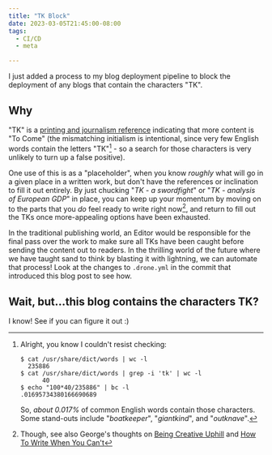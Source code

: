 ```yaml
---
title: "T​K Block"
date: 2023-03-05T21:45:00-08:00
tags:
  - CI/CD
  - meta

---
```

I just added a process to my blog deployment pipeline to block the deployment of any blogs that contain the characters "T​K".
<!--more-->
## Why

"T​K" is a [printing and journalism reference](https://en.wikipedia.org/wiki/To_come_(publishing)) indicating that more content is "To Come" (the mismatching initialism is intentional, since very few English words contain the letters "T​K"[^1] - so a search for those characters is very unlikely to turn up a false positive).

One use of this is as a "placeholder", when you know _roughly_ what will go in a given place in a written work, but don't have the references or inclination to fill it out entirely. By just chucking "_T​K - a swordfight_" or "_T​K - analysis of European GDP_" in place, you can keep up your momentum by moving on to the parts that you _do_ feel ready to write right now[^2], and return to fill out the T​Ks once more-appealing options have been exhausted.

In the traditional publishing world, an Editor would be responsible for the final pass over the work to make sure all T​Ks have been caught before sending the content out to readers. In the thrilling world of the future where we have taught sand to think by blasting it with lightning, we can automate that process! Look at the changes to `.drone.yml` in the commit that introduced this blog post to see how.

## Wait, but...this blog contains the characters T​K?

I know! See if you can figure it out :)

[^1]: Alright, you know I couldn't resist checking:

    ```
    $ cat /usr/share/dict/words | wc -l
      235886
    $ cat /usr/share/dict/words | grep -i 't​k' | wc -l
          40
    $ echo "100*40/235886" | bc -l
    .01695734380166690689
    ```

    So, _about 0.017%_ of common English words contain those characters. Some stand-outs include "_boat​keeper_", "_giant​kind_", and "_out​knave_".

[^2]: Though, see also George's thoughts on [Being Creative Uphill](https://www.georgelockett.com/shards/2022/7/28/being-creative-uphill) and [How To Write When You Can't](https://www.georgelockett.com/shards/2022/6/16/how-to-write-when-you-cant)
